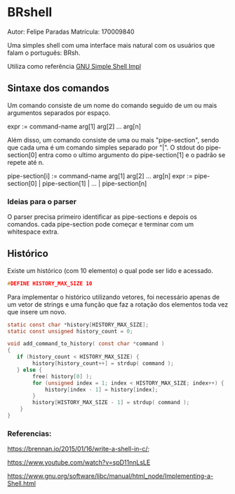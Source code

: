 # BRshell

Autor: Felipe Paradas
Matrícula: 170009840

Uma simples shell com uma interface mais natural com os usuários que falam o português: BRsh.

Utiliza como referência [GNU Simple Shell Impl](https://www.gnu.org/software/libc/manual/html_node/Implementing-a-Shell.html)

## Sintaxe dos comandos

Um comando consiste de um nome do comando seguido de um ou mais argumentos separados por espaço.

expr := command-name arg[1] arg[2] ... arg[n]

Além disso, um comando consiste de uma ou mais "pipe-section", sendo que cada uma é um comando simples separado por "|". O stdout do pipe-section[0] entra como o ultimo argumento do pipe-section[1] e o padrão se repete até n.

pipe-section[i] := command-name arg[1] arg[2] ... arg[n]
expr := pipe-section[0] | pipe-section[1] | ... | pipe-section[n]

### Ideias para o parser

O parser precisa primeiro identificar as pipe-sections e depois os comandos. cada pipe-section pode começar e terminar com um whitespace extra.

## Histórico

Existe um histórico (com 10 elemento) o qual pode ser lido e acessado. 

```C
#DEFINE HISTORY_MAX_SIZE 10
```

Para implementar o histórico utilizando vetores, foi necessário apenas de um vetor de strings e uma função que faz a rotação dos elementos toda vez que insere um novo.

```C
static const char *history[HISTORY_MAX_SIZE];
static const unsigned history_count = 0;

void add_command_to_history( const char *command )
{
   if (history_count < HISTORY_MAX_SIZE) {
        history[history_count++] = strdup( command );
   } else {
        free( history[0] );
        for (unsigned index = 1; index < HISTORY_MAX_SIZE; index++) {
            history[index - 1] = history[index];
        }
        history[HISTORY_MAX_SIZE - 1] = strdup( command );
    }
}
```



### Referencias:

https://brennan.io/2015/01/16/write-a-shell-in-c/;

https://www.youtube.com/watch?v=spD11nnLsLE

https://www.gnu.org/software/libc/manual/html_node/Implementing-a-Shell.html